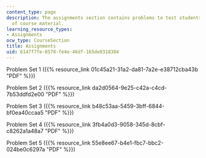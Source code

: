 ```yaml
---
content_type: page
description: The assignments section contains problems to test students understanding
  of course material.
learning_resource_types:
- Assignments
ocw_type: CourseSection
title: Assignments
uid: 6147f7fe-0578-fe4e-46df-165de0318304
---
```


Problem Set 1 ({{% resource_link 01c45a21-31a2-da81-7a2e-e38712cba43b "PDF" %}})

Problem Set 2 ({{% resource_link da2d0564-9e25-c42a-c4cd-7b53ddfd2e00 "PDF" %}})

Problem Set 3 ({{% resource_link b48c53aa-5459-3bff-6844-bf0ea40ccaa5 "PDF" %}})

Problem Set 4 ({{% resource_link 3fb4a0d3-9058-345d-8cbf-c8262a1a48a7 "PDF" %}})

Problem Set 5 ({{% resource_link 55e8ee67-b4e1-fbc7-bbc2-024be0c6297a "PDF" %}})